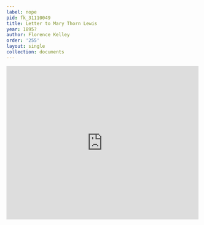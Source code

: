```yaml
---
label: nope
pid: fk_31110049
title: Letter to Mary Thorn Lewis
year: 1895?
author: Florence Kelley
order: '255'
layout: single
collection: documents
---
```

<iframe src="https://northwestern.app.box.com/embed/s/xgh4996d9osejsopi0im60e0rfnmmhpm?sortColumn=date&view=list" width="500" height="400" frameborder="0" allowfullscreen webkitallowfullscreen msallowfullscreen></iframe>

